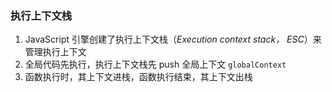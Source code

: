 ### 执行上下文栈
1. JavaScript 引擎创建了执行上下文栈（*Execution context stack， ESC*）来管理执行上下文
2. 全局代码先执行，执行上下文栈先 push 全局上下文 `globalContext`
3. 函数执行时，其上下文进栈，函数执行结束，其上下文出栈